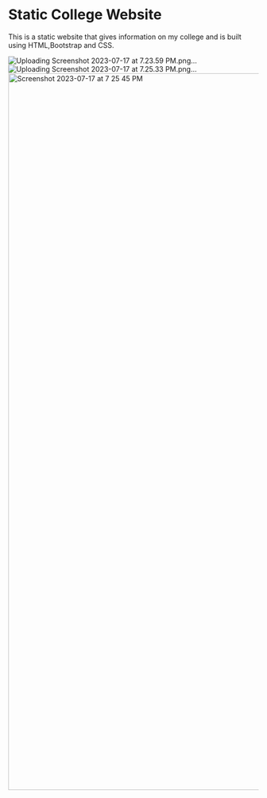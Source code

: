 
# Static College Website

This is a static website that gives information on my college and is built using HTML,Bootstrap and CSS.


![Uploading Screenshot 2023-07-17 at 7.23.59 PM.png…]()
![Uploading Screenshot 2023-07-17 at 7.25.33 PM.png…]()
<img width="1440" alt="Screenshot 2023-07-17 at 7 25 45 PM" src="https://github.com/meghanaadiga7/College-Website/assets/106051990/c326363d-bbcc-474c-ad93-90c97664a9b9">

